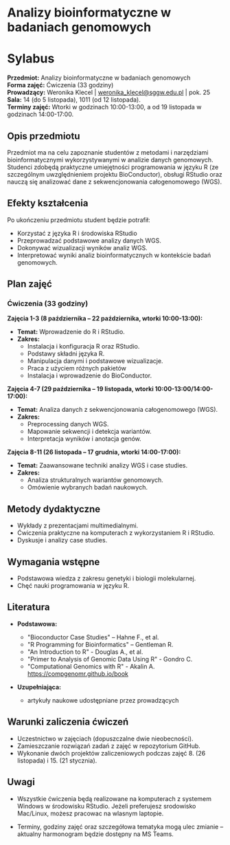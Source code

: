 # Analizy bioinformatyczne w badaniach genomowych

# Sylabus

**Przedmiot:** Analizy bioinformatyczne w badaniach genomowych\
**Forma zajęć:** Ćwiczenia (33 godziny)\
**Prowadzący:** Weronika Klecel | [weronika\_klecel@sggw.edu.pl](mailto\:weronika_klecel@sggw.edu.pl) | pok. 25\
**Sala:** 14 (do 5 listopada), 1011 (od 12 listopada).\
**Terminy zajęć:** Wtorki w godzinach 10:00-13:00, a od 19 listopada w godzinach 14:00-17:00.

## Opis przedmiotu

Przedmiot ma na celu zapoznanie studentów z metodami i narzędziami bioinformatycznymi wykorzystywanymi w analizie danych genomowych. Studenci zdobędą praktyczne umiejętności programowania w języku R (ze szczególnym uwzględnieniem projektu BioConductor), obsługi RStudio oraz nauczą się analizować dane z sekwencjonowania całogenomowego (WGS).

## Efekty kształcenia

Po ukończeniu przedmiotu student będzie potrafił:

- Korzystać z języka R i środowiska RStudio&#x20;
- Przeprowadzać podstawowe analizy danych WGS.
- Dokonywać wizualizacji wyników analiz WGS.
- Interpretować wyniki analiz bioinformatycznych w kontekście badań genomowych.

## Plan zajęć

### Ćwiczenia (33 godziny)

**Zajęcia 1-3 (8 października – 22 października, wtorki 10:00-13:00):**

- **Temat:** Wprowadzenie do R i RStudio.
- **Zakres:**
  - Instalacja i konfiguracja R oraz RStudio.
  - Podstawy składni języka R.
  - Manipulacja danymi i podstawowe wizualizacje.
  - Praca z użyciem różnych pakietów
  - Instalacja i wprowadzenie do BioConductor.

**Zajęcia 4-7 (29 października – 19 listopada, wtorki 10:00-13:00/14:00-17:00):**

- **Temat:** Analiza danych z sekwencjonowania całogenomowego (WGS).
- **Zakres:**
  - Preprocessing danych WGS.
  - Mapowanie sekwencji i detekcja wariantów.
  - Interpretacja wyników i anotacja genów.

**Zajęcia 8-11 (26 listopada – 17 grudnia, wtorki 14:00-17:00):**

- **Temat:** Zaawansowane techniki analizy WGS i case studies.
- **Zakres:**
  - Analiza strukturalnych wariantów genomowych.
  - Omówienie wybranych badań naukowych.

## Metody dydaktyczne

- Wykłady z prezentacjami multimedialnymi.
- Ćwiczenia praktyczne na komputerach z wykorzystaniem R i RStudio.
- Dyskusje i analizy case studies.

## Wymagania wstępne

- Podstawowa wiedza z zakresu genetyki i biologii molekularnej.
- Chęć nauki programowania w języku R.

## Literatura

- **Podstawowa:**

  - "Bioconductor Case Studies" – Hahne F., et al.
  - "R Programming for Bioinformatics" – Gentleman R.
  - "An Introduction to R" - Douglas A., et al.
  - "Primer to Analysis of Genomic Data Using R" - Gondro C.
  - "Computational Genomics with R" - Akalin A. <https://compgenomr.github.io/book>

- **Uzupełniająca:**

  - artykuły naukowe udostępniane przez prowadzących

## Warunki zaliczenia ćwiczeń

- Uczestnictwo w zajęciach (dopuszczalne dwie nieobecności).
- Zamieszczanie rozwiązań zadań z zajęć w repozytorium GitHub.
- Wykonanie dwóch projektów zaliczeniowych podczas zajęć 8. (26 listopada) i 15. (21 stycznia).

## Uwagi

- Wszystkie ćwiczenia będą realizowane na komputerach z systemem Windows w środowisku RStudio. Jeżeli preferujesz srodowisko Mac/Linux, możesz pracowac na wlasnym laptopie.

- Terminy, godziny zajęć oraz szczegółowa tematyka mogą ulec zmianie – aktualny harmonogram będzie dostępny na MS Teams.


